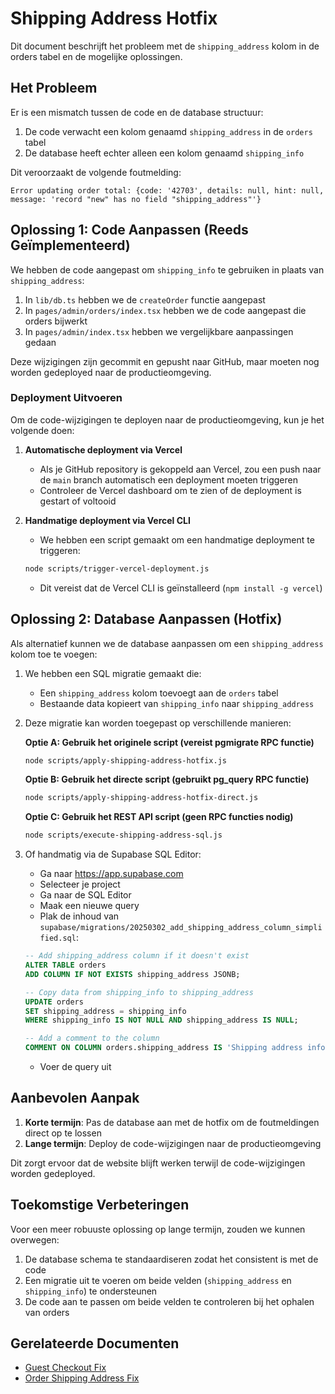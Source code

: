 # Shipping Address Hotfix

Dit document beschrijft het probleem met de `shipping_address` kolom in de orders tabel en de mogelijke oplossingen.

## Het Probleem

Er is een mismatch tussen de code en de database structuur:

1. De code verwacht een kolom genaamd `shipping_address` in de `orders` tabel
2. De database heeft echter alleen een kolom genaamd `shipping_info`

Dit veroorzaakt de volgende foutmelding:
```
Error updating order total: {code: '42703', details: null, hint: null, message: 'record "new" has no field "shipping_address"'}
```

## Oplossing 1: Code Aanpassen (Reeds Geïmplementeerd)

We hebben de code aangepast om `shipping_info` te gebruiken in plaats van `shipping_address`:

1. In `lib/db.ts` hebben we de `createOrder` functie aangepast
2. In `pages/admin/orders/index.tsx` hebben we de code aangepast die orders bijwerkt
3. In `pages/admin/index.tsx` hebben we vergelijkbare aanpassingen gedaan

Deze wijzigingen zijn gecommit en gepusht naar GitHub, maar moeten nog worden gedeployed naar de productieomgeving.

### Deployment Uitvoeren

Om de code-wijzigingen te deployen naar de productieomgeving, kun je het volgende doen:

1. **Automatische deployment via Vercel**
   - Als je GitHub repository is gekoppeld aan Vercel, zou een push naar de `main` branch automatisch een deployment moeten triggeren
   - Controleer de Vercel dashboard om te zien of de deployment is gestart of voltooid

2. **Handmatige deployment via Vercel CLI**
   - We hebben een script gemaakt om een handmatige deployment te triggeren:
   ```bash
   node scripts/trigger-vercel-deployment.js
   ```
   - Dit vereist dat de Vercel CLI is geïnstalleerd (`npm install -g vercel`)

## Oplossing 2: Database Aanpassen (Hotfix)

Als alternatief kunnen we de database aanpassen om een `shipping_address` kolom toe te voegen:

1. We hebben een SQL migratie gemaakt die:
   - Een `shipping_address` kolom toevoegt aan de `orders` tabel
   - Bestaande data kopieert van `shipping_info` naar `shipping_address`

2. Deze migratie kan worden toegepast op verschillende manieren:

   **Optie A: Gebruik het originele script (vereist pgmigrate RPC functie)**
   ```bash
   node scripts/apply-shipping-address-hotfix.js
   ```

   **Optie B: Gebruik het directe script (gebruikt pg_query RPC functie)**
   ```bash
   node scripts/apply-shipping-address-hotfix-direct.js
   ```

   **Optie C: Gebruik het REST API script (geen RPC functies nodig)**
   ```bash
   node scripts/execute-shipping-address-sql.js
   ```

3. Of handmatig via de Supabase SQL Editor:
   - Ga naar https://app.supabase.com
   - Selecteer je project
   - Ga naar de SQL Editor
   - Maak een nieuwe query
   - Plak de inhoud van `supabase/migrations/20250302_add_shipping_address_column_simplified.sql`:
   ```sql
   -- Add shipping_address column if it doesn't exist
   ALTER TABLE orders
   ADD COLUMN IF NOT EXISTS shipping_address JSONB;

   -- Copy data from shipping_info to shipping_address
   UPDATE orders
   SET shipping_address = shipping_info
   WHERE shipping_info IS NOT NULL AND shipping_address IS NULL;

   -- Add a comment to the column
   COMMENT ON COLUMN orders.shipping_address IS 'Shipping address information as a JSON object. Added as a hotfix to prevent errors with code that expects this column.';
   ```
   - Voer de query uit

## Aanbevolen Aanpak

1. **Korte termijn**: Pas de database aan met de hotfix om de foutmeldingen direct op te lossen
2. **Lange termijn**: Deploy de code-wijzigingen naar de productieomgeving

Dit zorgt ervoor dat de website blijft werken terwijl de code-wijzigingen worden gedeployed.

## Toekomstige Verbeteringen

Voor een meer robuuste oplossing op lange termijn, zouden we kunnen overwegen:

1. De database schema te standaardiseren zodat het consistent is met de code
2. Een migratie uit te voeren om beide velden (`shipping_address` en `shipping_info`) te ondersteunen
3. De code aan te passen om beide velden te controleren bij het ophalen van orders

## Gerelateerde Documenten

- [Guest Checkout Fix](./guest-checkout-fix.md)
- [Order Shipping Address Fix](./order-shipping-address-fix.md)
